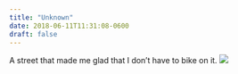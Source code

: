 ```yaml
---
title: "Unknown"
date: 2018-06-11T11:31:08-0600
draft: false
---
```


A street that made me glad that I don’t have to bike on it.
![](/images/2018/e8fdfe945d.jpg)
